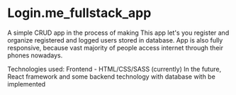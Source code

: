 # Login.me_fullstack_app
A simple CRUD app in the process of making
This app let's you register and organize registered and logged users stored in database.
App is also fully responsive, because vast majority of people access internet through their phones nowadays.

Technologies used:
Frontend - HTML/CSS/SASS (currently)
In the future, React framework and some backend technology with database with be implemented
